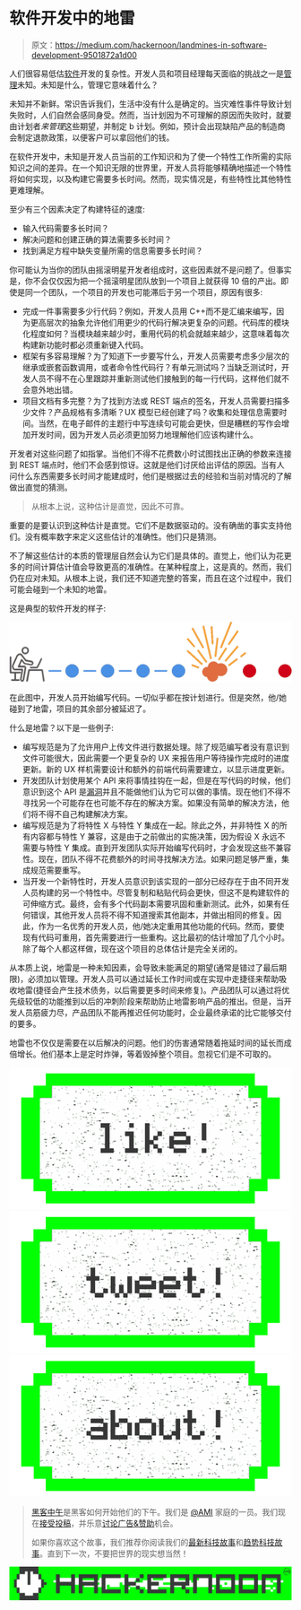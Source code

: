 # 软件开发中的地雷

> 原文：<https://medium.com/hackernoon/landmines-in-software-development-9501872a1d00>

人们很容易低估[软件](https://hackernoon.com/tagged/software)开发的复杂性。开发人员和项目经理每天面临的挑战之一是[管理](https://hackernoon.com/tagged/managing)未知。未知是什么，管理它意味着什么？

未知并不新鲜。常识告诉我们，生活中没有什么是确定的。当灾难性事件导致计划失败时，人们自然会感同身受。然而，当计划因为不可理解的原因而失败时，就要由计划者*来管理*这些期望，并制定 b 计划。例如，预计会出现缺陷产品的制造商会制定退款政策，以便客户可以拿回他们的钱。

在软件开发中，未知是开发人员当前的工作知识和为了使一个特性工作所需的实际知识之间的差异。在一个知识无限的世界里，开发人员将能够精确地描述一个特性将如何实现，以及构建它需要多长时间。然而，现实情况是，有些特性比其他特性更难理解。

至少有三个因素决定了构建特征的速度:

*   输入代码需要多长时间？
*   解决问题和创建正确的算法需要多长时间？
*   找到满足方程中缺失变量所需的信息需要多长时间？

你可能认为当你的团队由摇滚明星开发者组成时，这些因素就不是问题了。但事实是，你不会仅仅因为把一个摇滚明星团队放到一个项目上就获得 10 倍的产出。即使是同一个团队，一个项目的开发也可能滞后于另一个项目，原因有很多:

*   完成一件事需要多少行代码？例如，开发人员用 C++而不是汇编来编写，因为更高层次的抽象允许他们用更少的代码行解决更复杂的问题。代码库的模块化程度如何？当模块越来越少时，重用代码的机会就越来越少，这意味着每次构建新功能时都必须重新键入代码。
*   框架有多容易理解？为了知道下一步要写什么，开发人员需要考虑多少层次的继承或嵌套函数调用，或者命令性代码行？有单元测试吗？当缺乏测试时，开发人员不得不在心里跟踪并重新测试他们接触到的每一行代码，这样他们就不会意外地出错。
*   项目文档有多完整？为了找到方法或 REST 端点的签名，开发人员需要扫描多少文件？产品规格有多清晰？UX 模型已经创建了吗？收集和处理信息需要时间。当然，在电子邮件的主题行中写连续句可能会更快，但是糟糕的写作会增加开发时间，因为开发人员必须更加努力地理解他们应该构建什么。

开发者对这些问题了如指掌。当他们不得不花费数小时试图找出正确的参数来连接到 REST 端点时，他们不会感到惊讶。这就是他们讨厌给出评估的原因。当有人问什么东西需要多长时间才能建成时，他们是根据过去的经验和当前对情况的了解做出直觉的猜测。

> 从根本上说，这种估计是直觉，因此不可靠。

重要的是要认识到这种估计是直觉。它们不是数据驱动的。没有确凿的事实支持他们。没有概率数字来定义这些估计的准确性。他们只是猜测。

不了解这些估计的本质的管理层自然会认为它们是具体的。直觉上，他们认为花更多的时间计算估计值会导致更高的准确性。在某种程度上，这是真的。然而，我们仍在应对未知。从根本上说，我们还不知道完整的答案，而且在这个过程中，我们可能会碰到一个未知的地雷。

这是典型的软件开发的样子:

![](img/c0ead51f58972cca6fb64576ffafc2e7.png)

在此图中，开发人员开始编写代码。一切似乎都在按计划进行。但是突然，他/她碰到了地雷，项目的其余部分被延迟了。

什么是地雷？以下是一些例子:

*   编写规范是为了允许用户上传文件进行数据处理。除了规范编写者没有意识到文件可能很大，因此需要一个更复杂的 UX 来报告用户等待操作完成时的进度更新。新的 UX 样机需要设计和额外的前端代码需要建立，以显示进度更新。
*   开发团队计划使用某个 API 来将事情挂钩在一起，但是在写代码的时候，他们意识到这个 API 是[漏洞](http://www.joelonsoftware.com/articles/LeakyAbstractions.html)并且不能做他们认为它可以做的事情。现在他们不得不寻找另一个可能存在也可能不存在的解决方案。如果没有简单的解决方法，他们将不得不自己构建解决方案。
*   编写规范是为了将特性 X 与特性 Y 集成在一起。除此之外，并非特性 X 的所有内容都与特性 Y 兼容，这是由于之前做出的实施决策，因为假设 X 永远不需要与特性 Y 集成。直到开发团队实际开始编写代码时，才会发现这些不兼容性。现在，团队不得不花费额外的时间寻找解决方法。如果问题足够严重，集成规范需要重写。
*   当开发一个新特性时，开发人员意识到该实现的一部分已经存在于由不同开发人员构建的另一个特性中。尽管复制和粘贴代码会更快，但这不是构建软件的可伸缩方式。最终，会有多个代码副本需要巩固和重新测试。此外，如果有任何错误，其他开发人员将不得不知道搜索其他副本，并做出相同的修复。因此，作为一名优秀的开发人员，他/她决定重用其他功能的代码。然而，要使现有代码可重用，首先需要进行一些重构。这比最初的估计增加了几个小时。除了每个人都这样做，现在这个项目的总体估计是完全关闭的。

从本质上说，地雷是一种未知因素，会导致未能满足的期望(通常是错过了最后期限)，必须加以管理。开发人员可以通过延长工作时间或在实现中走捷径来帮助吸收地雷(捷径会产生技术债务，以后需要更多时间来修复)。产品团队可以通过将优先级较低的功能推到以后的冲刺阶段来帮助防止地雷影响产品的推出。但是，当开发人员筋疲力尽，产品团队不能再推迟任何功能时，企业最终承诺的比它能够交付的要多。

地雷也不仅仅是需要在以后解决的问题。他们的伤害通常随着拖延时间的延长而成倍增长。他们基本上是定时炸弹，等着毁掉整个项目。忽视它们是不可取的。

[![](img/50ef4044ecd4e250b5d50f368b775d38.png)](http://bit.ly/HackernoonFB)[![](img/979d9a46439d5aebbdcdca574e21dc81.png)](https://goo.gl/k7XYbx)[![](img/2930ba6bd2c12218fdbbf7e02c8746ff.png)](https://goo.gl/4ofytp)

> [黑客中午](http://bit.ly/Hackernoon)是黑客如何开始他们的下午。我们是 [@AMI](http://bit.ly/atAMIatAMI) 家庭的一员。我们现在[接受投稿](http://bit.ly/hackernoonsubmission)，并乐意[讨论广告&赞助](mailto:partners@amipublications.com)机会。
> 
> 如果你喜欢这个故事，我们推荐你阅读我们的[最新科技故事](http://bit.ly/hackernoonlatestt)和[趋势科技故事](https://hackernoon.com/trending)。直到下一次，不要把世界的现实想当然！

[![](img/be0ca55ba73a573dce11effb2ee80d56.png)](https://goo.gl/Ahtev1)
